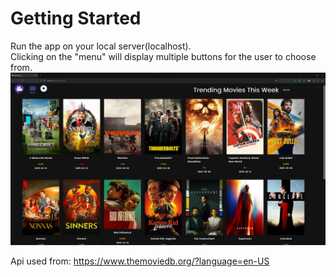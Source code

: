 # Getting Started
Run the app on your local server(localhost).\
Clicking on the "menu" will display multiple buttons for the user to choose from.
![Screen shot of the movie app displaying the trending movies at the time this image was taken.](./images/movieappscreenshot.png)

Api used from: https://www.themoviedb.org/?language=en-US
